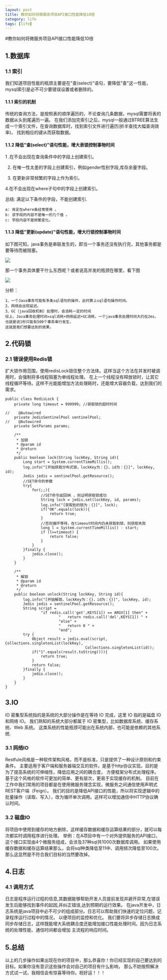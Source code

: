```yaml
---
layout: post
title: 教你如何将微服务项目API接口性能降低10倍
category: life
tags: [life]
---
```


#教你如何将微服务项目API接口性能降低10倍

## 1.数据库
### 1.1 索引
   我们知道项目性能的瓶颈主要是在"查(select)"语句，要降低"查"这一性能，mysql索引是必不可少要错误设置或者删除的。
   
#### 1.1.1 索引的机制
   传统的查询方法，是按照表的顺序遍历的，不论查询几条数据，mysql需要将表的数据从头到尾遍历一遍。
在我们添加完索引之后，mysql一般通过BTREE算法生成一个索引文件，在查询数据库时，找到索引文件进行遍历(折半查找大幅查询效率)，
找到相应的键从而获取数据。

#### 1.1.2 降低"查(select)"语句性能，增大表锁控制事物时间

1 .在不会出现在查询条件中的字段上创建索引。 

2. 在唯一性太差的字段上创建索引，例如gender性别字段,库存余量字段。

3. 在更新非常频繁的字段上作为索引。

4.在不会出现在where子句中的字段上创建索引。

总结: 满足以下条件的字段，不能创建索引.

    a: 肯定在where条经常使用 。
    b: 该字段的内容不是唯一的几个值 。
    c: 字段内容不是频繁变化。
    
#### 1.1.3 降低"更新(update)"语句性能，增大行锁控制事物时间

如下图可知，java事务是串联发生的，即当一个事务还没有执行完，其他事务都是要等待而被阻塞。

![](https://ziyekudeng.github.io/assets/images/2019/1027/high-concurrency-optimization-analysis/1.png) 

那一个事务具体要干什么东西呢？或者说高并发的瓶颈在哪里，看下图

![](https://ziyekudeng.github.io/assets/images/2019/1027/high-concurrency-optimization-analysis/2.png) 

分析：

    1、一个Java事务可能有多条sql语句的操作，此时算上sql语句操作时间。
    2、网络会出现延迟。
    3、GC（java回收机制）处理时，会消耗一定的时间
    综上，Java事务处理时间=sql消耗+网络延迟+GC消耗，一个java事务处理时间大约在2ms，也就是说1秒只能有500个事务串行发生，
    这就是我们想要达到的效果。

## 2.代码锁

### 2.1 错误使用Redis锁

 扩大锁作用范围，使用redisLock锁住整个方法体。这样当这个方法在并发时被调用时，会强制将多线程阻塞为单线程处理。
 在上一个线程没有释放锁时，让其它线程循环等待。这样不光能能增加方法处理耗时，还能增大容器负载，达到我们的需求。
 
    public class RedisLock {	
        private long timeout = 999999; //获取锁的超时时间
    
    //    @Autowired
        private JedisSentinelPool sentinelPool;
    //    @Autowired
        private SetParams params;
        
        /**
         * 加锁
         * @param id
         * @return
         */
        public boolean lock(String lockKey, String id){
            Long start = System.currentTimeMillis();
            log.info("[开始获取分布式锁，lockKey为：{}，id为：{}]", lockKey, id);
            Jedis jedis = sentinelPool.getResource();
            //SET命令的参数 
            try{
                for(;;){
                    //SET命令返回OK ，则证明获取锁成功
                    String lock = jedis.set(lockKey, id, params);
                    log.info("[获取到的锁为：{}]", lock);
                    if("OK".equals(lock)){
                        return true;
                    }
                    //否则循环等待，在timeout时间内仍未获取到锁，则获取失败
                    long l = System.currentTimeMillis() - start;
                    if (l>=timeout) {
                        return false;
                    }
                }
            }finally {
                jedis.close();
            }
        }
        
        /**
         * 解锁
         * @param id
         * @return
         */
        public boolean unlock(String lockKey, String id){
            log.info("[开始解锁，lockKey为：{}，id为：{}]", lockKey, id);
            Jedis jedis = sentinelPool.getResource();
            String script =
                    "if redis.call('get',KEYS[1]) == ARGV[1] then" +
                            "   return redis.call('del',KEYS[1]) " +
                            "else" +
                            "   return 0 " +
                            "end";
            try {
                Object result = jedis.eval(script, Collections.singletonList(lockKey), 
                                        Collections.singletonList(id));
                if("1".equals(result.toString())){
                    return true;
                }
                return false;
            }finally {
                jedis.close();
            }
        }
    }

## 3.IO

   IO 密集型系统指的是系统的大部分操作是在等待 IO 完成，这里 IO 指的是磁盘 IO 和网络 IO。
我们熟知的系统大部分都属于 IO 密集型，比如数据库系统、缓存系统、Web 系统。
这类系统的性能瓶颈可能出在系统内部，也可能是依赖的其他系统.

### 3.1 网络IO

   Restfule风格是一种软件架构风格，而不是标准，只是提供了一种设计原则和约束条件。
主要适用于客户端和服务器端交互的软件。是基于http协议实现。目的是为了提高系统的可伸缩性，降低应用之间的耦合度，
方便框架分布式处理程序。基于这个风格的软件可更加的简单、更有层次，更易于实现缓存的机制。
   目前在工作中我们常用的项目都是在使用微服务理念实现，微服务之间通信使用声明式REST客户端（Feign）。
我们的目的是降低API接口的性能，所以将实现逻辑中的批量操作（读取、写入），改为循环单次调用。这样可以增加通信中HTTP协议确认时间。


### 3.2 磁盘IO

  将项目中使用到缓存的地方删除，这样缓存数据和缓存运算结果的部分，就可以每次都实时调用程序进行处理。
  举例：在A项目中有一个对外提供服务的API接口，这个接口实现由4个微服务组成，会涉及37种sql共1000次数据库调用。
  如果使用缓存数据和缓存运算结果那么，会将sql种类降低至11中、调用频次降低至100次。那么这显然是不符合我们目标的当然要改掉。
  
  
## 4.日志

### 4.1 调用方式
 
   日志是程序运行过程的信息,其数据能够帮助开发人员提前发现并避开异常,在错误发生后能够找到事件的起因,并纠正错误,达到预期的运行效果。
 在java开发中，日志系统是java项目中必不可少的组成部分。日志可以帮助我们快速的定位问题，记录程序运行过程中的情况，
 以便项目的监控和优化。
   我们要将异步存储日志换成同步存储日志，这样既能增大系统耦合度还能增加接口性能处理时间。因为日志系统的处理性能、通信时间都会增加
   主流程的响应时间。
   
## 5.总结
   以上的几步操作如果出现在你的项目中，那么恭喜你！你已经实现的自己要达到的目标。如果你没有意识这些操作会对自己的项目有什么影响，
   那么不妨按照解决方式试一试，我相信会有惊喜等待你。祝好运！！！
   


